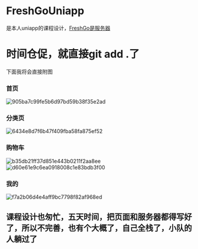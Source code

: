 # FreshGoUniapp
是本人uniapp的课程设计，[FreshGo是服务器](https://github.com/Linghucong1999/FreshGo)

# 时间仓促，就直接git add .了
下面我将会直接附图
### 首页
![905ba7c99fe5b6d97bd59b38f35e2ad](https://github.com/Linghucong1999/FreshGoUniapp/assets/94914428/809f6e01-2ee2-4e73-9f41-b7e79db39e82)

### 分类页
![6434e8d7f6b47f409fba58fa875ef52](https://github.com/Linghucong1999/FreshGoUniapp/assets/94914428/0e4b7d0b-45d4-4e59-9dd8-2cb2e31bb223)

### 购物车
![b35db21ff37d851e443b0211f2aa8ee](https://github.com/Linghucong1999/FreshGoUniapp/assets/94914428/edd2fbd1-77f8-4d6a-a62d-b3036bdf8428)
![d60e61e9c6ea0918008c1e83bdb3f00](https://github.com/Linghucong1999/FreshGoUniapp/assets/94914428/c2bf21fb-9b51-471b-a4f7-c8f521d24309)

### 我的
![f7a2b06d4e4aff9bc7798f82af968ed](https://github.com/Linghucong1999/FreshGoUniapp/assets/94914428/dc26f59a-510b-43f2-bc29-ef66039b4539)

## 课程设计也匆忙，五天时间，把页面和服务器都得写好了，所以不完善，也有个大概了，自己全栈了，小队的人躺过了
